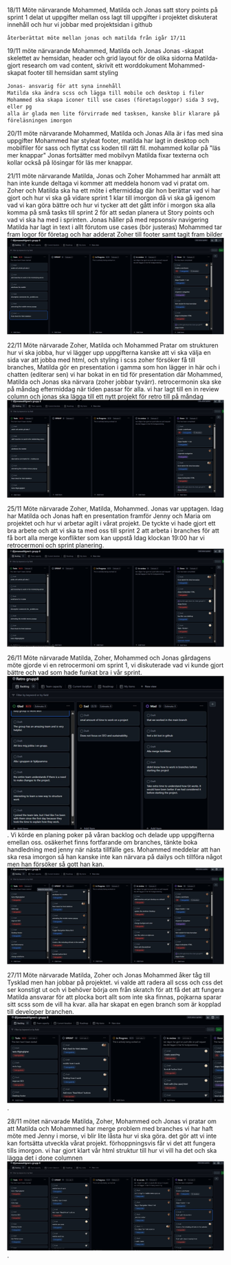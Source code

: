 18/11
Möte närvarande Mohammed, Matilda och Jonas
satt story points på sprint 1
delat ut uppgifter mellan oss
lagt till uppgifter i projektet
diskuterat innehåll och hur vi jobbar med projektsidan i github

    återberättat möte mellan jonas och matilda från igår 17/11

19/11 möte närvarande Mohammed, Matilda och Jonas
Jonas -skapat skelettet av hemsidan, header och grid layout för de olika sidorna
Matilda- gjort research om vad content, skrivit ett worddokument
Mohammed- skapat footer till hemsidan samt styling

    Jonas- ansvarig för att syna innehåll
    Matilda ska ändra scss och lägga till mobile och desktop i filer
    Mohammed ska skapa iconer till use cases (företagsloggor) sida 3 svg, eller pg
    alla är glada men lite förvirrade med tasksen, kanske blir klarare på föreläsningen imorgon

20/11
möte närvarande Mohammed, Matilda och Jonas
Alla är i fas med sina uppgifter
Mohammed har styleat footer, matilda har lagt in desktop och mobilfiler för sass och flyttat css koden till rätt fil.
mohammed kollar på "läs mer knappar"
Jonas fortsätter med mobilvyn
Matilda fixar texterna och kollar också på lösingar för läs mer knappar.

21/11
möte närvarande Matilda, Jonas och Zoher
Mohammed har anmält att han inte kunde deltaga vi kommer att meddela honom vad vi pratat om.
Zoher och Matilda ska ha ett möte i eftermiddag där hon berättar vad vi har gjort och hur vi ska gå vidare
sprint 1 klar till imorgon då vi ska gå igenom vad vi kan göra bättre och hur vi tycker att det gått
inför i morgon ska alla komma på små tasks till sprint 2 för att sedan planera ut Story points och vad vi ska ha med i sprinten.
Jonas håller på med repsonsiv navigering
Matilda har lagt in text i allt förutom use cases (bör justeras)
Mohammed tar fram logor för företag och har adderat Zoher till footer samt tagit fram bilder
![backlog20241121](/assets/printscreens/daily20241121.jpg)

22/11
Möte närvarade Zoher, Matilda och Mohammed
Pratar om strukturen hur vi ska jobba, hur vi lägger upp uppgifterna
kanske att vi ska välja en sida var att jobba med html, och styling i scss
zoher försöker få till branches, Matilda gör en presentation i gamma som hon lägger in här och i chatten (editerar sen)
vi har bokat in en tid för presentation där Mohammed, Matilda och Jonas ska närvara (zoher jobbar tyvärr).
retrocermonin ska ske på måndag eftermiddag när tiden passar för alla.
vi har lagt till en in review column och jonas ska lägga till ett nytt projekt för retro till på måndag
![backlog20241122](/assets/printscreens/daily20241122.jpg)

25/11
Möte närvarade Zoher, Matilda, Mohammed. Jonas var upptagen.
Idag har Matilda och Jonas haft en presentation framför Jenny och Maria om projektet och hur vi arbetar agilt i vårat projekt.
De tyckte vi hade gjort ett bra arbete och att vi ska ta med oss till sprint 2 att arbeta i branches för att få bort alla merge konflikter som kan uppstå
Idag klockan 19:00 har vi retrocermoni och sprint planering.
![backlog20241125](/assets/printscreens/daily20241125.jpg)

26/11
Möte närvarade Matilda, Zoher, Mohammed och Jonas
gårdagens möte gjorde vi en retrocermoni om sprint 1, vi diskuterade vad vi kunde gjort bättre och vad som hade funkat bra i vår sprint.
![retro20241125](/assets/printscreens/retro20241125.jpg). Vi körde en planing poker på våran backlog och delade upp uppgifterna emellan oss.
osäkerhet finns fortfarande om branches, tänkte boka handledning med jenny när nästa tillfälle ges.
Mohammed meddelar att han ska resa imorgon så han kanske inte kan närvara på dailys och tillföra något men han försöker så gott han kan.
![backlog20241126](/assets/printscreens/daily20241126.jpg)

27/11
Möte närvarade Matilda, Zoher och Jonas
Mohammed åker tåg till Tysklad men han jobbar på projektet.
vi valde att radera all scss och css det ser konstigt ut och vi behöver börja om från skratch för att få det att fungera
Matilda ansvarar för att plocka bort allt som inte ska finnas, pojkarna sparar sitt scss som de vill ha kvar.
alla har skapat en egen branch som är kopplad till developer branchen.
![backlog20241127](/assets/printscreens/daily20241127.jpg).

28/11 
mötet närvarade Matilda, Zoher, Mohammed och Jonas 
vi pratar om att Matilda och Mohammed har merge problem med branches vi har haft möte med Jenny i morse, vi blir lite låsta hur vi ska göra.
det gör att vi inte kan fortsätta utveckla vårat projekt.
förhoppningsvis får vi det att fungera tills imorgon. vi har gjort klart vår html struktur till hur vi vill ha det och ska lägga det i done columnen ![backlog20241128](/assets/printscreens/daily20241128.jpg).
